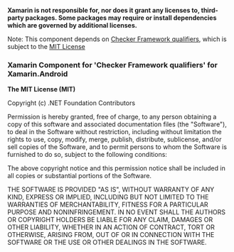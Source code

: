 **Xamarin is not responsible for, nor does it grant any licenses to, third-party packages. Some packages may require or install dependencies which are governed by additional licenses.**

Note: This component depends on [Checker Framework qualifiers](https://github.com/typetools/checker-framework/tree/master/checker-qual), which is subject to the [MIT License](https://github.com/typetools/checker-framework/blob/master/checker-qual/LICENSE.txt)

### Xamarin Component for 'Checker Framework qualifiers' for Xamarin.Android

**The MIT License (MIT)**

Copyright (c) .NET Foundation Contributors

Permission is hereby granted, free of charge, to any person obtaining a copy of this software and associated documentation files (the "Software"), to deal in the Software without restriction, including without limitation the rights to use, copy, modify, merge, publish, distribute, sublicense, and/or sell copies of the Software, and to permit persons to whom the Software is furnished to do so, subject to the following conditions:

The above copyright notice and this permission notice shall be included in all copies or substantial portions of the Software.

THE SOFTWARE IS PROVIDED "AS IS", WITHOUT WARRANTY OF ANY KIND, EXPRESS OR IMPLIED, INCLUDING BUT NOT LIMITED TO THE WARRANTIES OF MERCHANTABILITY, FITNESS FOR A PARTICULAR PURPOSE AND NONINFRINGEMENT. IN NO EVENT SHALL THE AUTHORS OR COPYRIGHT HOLDERS BE LIABLE FOR ANY CLAIM, DAMAGES OR OTHER LIABILITY, WHETHER IN AN ACTION OF CONTRACT, TORT OR OTHERWISE, ARISING FROM, OUT OF OR IN CONNECTION WITH THE SOFTWARE OR THE USE OR OTHER DEALINGS IN THE SOFTWARE.
